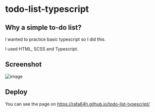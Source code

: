 # todo-list-typescript

## Why a simple to-do list?

I wanted to practice basic typescript so I did this.

I used HTML, SCSS and Typescript.

## Screenshot

![image](https://github.com/rafa64H/todo-list-typescript/assets/98048707/45765e14-d0ed-488b-976b-9d68a97211cf)

## Deploy

You can see the page on https://rafa64h.github.io/todo-list-typescript/
